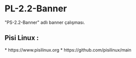 # PL-2.2-Banner
"PS-2.2-Banner" adlı banner çalışması.
<h2>Pisi Linux :</h2> 
* https://www.pisilinux.org 
* https://github.com/pisilinux/main
